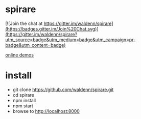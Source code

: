 # spirare

[![Join the chat at https://gitter.im/waldenn/spirare](https://badges.gitter.im/Join%20Chat.svg)](https://gitter.im/waldenn/spirare?utm_source=badge&utm_medium=badge&utm_campaign=pr-badge&utm_content=badge)

[online demos](http://waldenn.github.io/spirare/app/)

# install

* git clone https://github.com/waldenn/spirare.git 
* cd spirare
* npm install
* npm start
* browse to [http://localhost:8000](http://localhost:8000)
